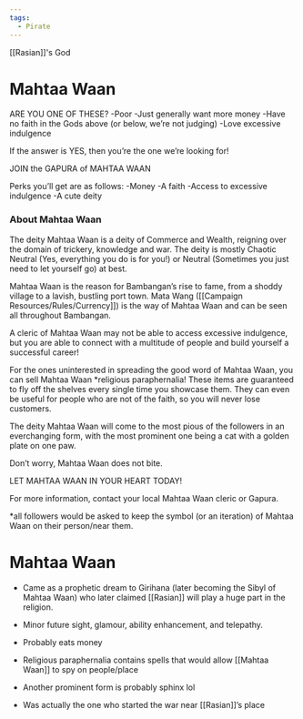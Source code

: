 ```yaml
---
tags:
  - Pirate
---
```

[[Rasian]]'s God
# Mahtaa Waan
ARE YOU ONE OF THESE?
-Poor
-Just generally want more money
-Have no faith in the Gods above (or below, we’re not judging)
-Love excessive indulgence

If the answer is YES, then you’re the one we’re looking for!

JOIN the GAPURA of MAHTAA WAAN

Perks you’ll get are as follows:
-Money
-A faith
-Access to excessive indulgence
-A cute deity

### About Mahtaa Waan

The deity Mahtaa Waan is a deity of Commerce and Wealth, reigning over the domain of trickery, knowledge and war. The deity is mostly Chaotic Neutral (Yes, everything you do is for you!) or Neutral (Sometimes you just need to let yourself go) at best.

Mahtaa Waan is the reason for Bambangan’s rise to fame, from a shoddy village to a lavish, bustling port town. Mata Wang ([[Campaign Resources/Rules/Currency]]) is the way of Mahtaa Waan and can be seen all throughout Bambangan.

A cleric of Mahtaa Waan may not be able to access excessive indulgence, but you are able to connect with a multitude of people and build yourself a successful career!

For the ones uninterested in spreading the good word of Mahtaa Waan, you can sell Mahtaa Waan *religious paraphernalia! These items are guaranteed to fly off the shelves every single time you showcase them. They can even be useful for people who are not of the faith, so you will never lose customers.

The deity Mahtaa Waan will come to the most pious of the followers in an everchanging form, with the most prominent one being a cat with a golden plate on one paw.

Don’t worry, Mahtaa Waan does not bite.

LET MAHTAA WAAN IN YOUR HEART TODAY!

For more information, contact your local Mahtaa Waan cleric or Gapura.

*all followers would be asked to keep the symbol (or an iteration) of Mahtaa Waan on their person/near them.

# Mahtaa Waan 

- Came as a prophetic dream to Girihana (later becoming the Sibyl of Mahtaa Waan) who later claimed [[Rasian]] will play a huge part in the religion.
    
- Minor future sight, glamour, ability enhancement, and telepathy.
    
- Probably eats money
    
- Religious paraphernalia contains spells that would allow [[Mahtaa Waan]] to spy on people/place
    
- Another prominent form is probably sphinx lol
    
- Was actually the one who started the war near [[Rasian]]’s place